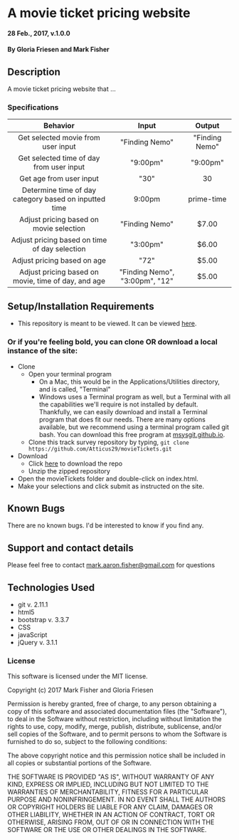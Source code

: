 
# A movie ticket pricing website

#### 28 Feb., 2017, v.1.0.0

#### By Gloria Friesen and Mark Fisher

## Description
A movie ticket pricing website that ...

### Specifications

|Behavior|Input|Output|
|:---:|:---:|:---:|
|Get selected movie from user input|"Finding Nemo"|"Finding Nemo"|
|Get selected time of day from user input|"9:00pm"|"9:00pm"|
|Get age from user input|"30"|30|
|Determine time of day category based on inputted time|9:00pm|prime-time|
|Adjust pricing based on movie selection|"Finding Nemo"|$7.00|
|Adjust pricing based on time of day selection|"3:00pm"|$6.00|
|Adjust pricing based on age|"72"|$5.00|
|Adjust pricing based on movie, time of day, and age|"Finding Nemo", "3:00pm", "12"|$5.00|

## Setup/Installation Requirements

* This repository is meant to be viewed. It can be viewed [here](https://Atticus29.github.io/movieTickets).

### Or if you're feeling bold, you can clone OR download a local instance of the site:

* Clone
  * Open your terminal program
    * On a Mac, this would be in the Applications/Utilities directory, and is called, "Terminal"
    * Windows uses a Terminal program as well, but a Terminal with all the capabilities we'll require is not installed by default. Thankfully, we can easily download and install a Terminal program that does fit our needs.
There are many options available, but we recommend using a terminal program called git bash. You can download this free program at [msysgit.github.io](https://git-for-windows.github.io/).
  * Clone this track survey repository by typing, `git clone https://github.com/Atticus29/movieTickets.git`
* Download
  * Click [here](https://github.com/Atticus29/movieTickets/archive/master.zip) to download the repo
  * Unzip the zipped repository
* Open the movieTickets folder and double-click on index.html.
* Make your selections and click submit as instructed on the site.


## Known Bugs

There are no known bugs. I'd be interested to know if you find any.

## Support and contact details

Please feel free to contact mark.aaron.fisher@gmail.com for questions

## Technologies Used

* git v. 2.11.1
* html5
* bootstrap v. 3.3.7
* CSS
* javaScript
* jQuery v. 3.1.1

### License

This software is licensed under the MIT license.

Copyright (c) 2017 Mark Fisher and Gloria Friesen

Permission is hereby granted, free of charge, to any person obtaining a copy
of this software and associated documentation files (the "Software"), to deal
in the Software without restriction, including without limitation the rights
to use, copy, modify, merge, publish, distribute, sublicense, and/or sell
copies of the Software, and to permit persons to whom the Software is
furnished to do so, subject to the following conditions:

The above copyright notice and this permission notice shall be included in all
copies or substantial portions of the Software.

THE SOFTWARE IS PROVIDED "AS IS", WITHOUT WARRANTY OF ANY KIND, EXPRESS OR
IMPLIED, INCLUDING BUT NOT LIMITED TO THE WARRANTIES OF MERCHANTABILITY,
FITNESS FOR A PARTICULAR PURPOSE AND NONINFRINGEMENT. IN NO EVENT SHALL THE
AUTHORS OR COPYRIGHT HOLDERS BE LIABLE FOR ANY CLAIM, DAMAGES OR OTHER
LIABILITY, WHETHER IN AN ACTION OF CONTRACT, TORT OR OTHERWISE, ARISING FROM,
OUT OF OR IN CONNECTION WITH THE SOFTWARE OR THE USE OR OTHER DEALINGS IN THE
SOFTWARE.

